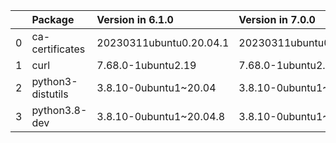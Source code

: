 <!-- markdown-link-check-disable -->

|    | Package           | Version in 6.1.0        | Version in 7.0.0        | Status   |
|---:|:------------------|:------------------------|:------------------------|:---------|
|  0 | ca-certificates   | 20230311ubuntu0.20.04.1 | 20230311ubuntu0.20.04.1 |          |
|  1 | curl              | 7.68.0-1ubuntu2.19      | 7.68.0-1ubuntu2.19      |          |
|  2 | python3-distutils | 3.8.10-0ubuntu1~20.04   | 3.8.10-0ubuntu1~20.04   |          |
|  3 | python3.8-dev     | 3.8.10-0ubuntu1~20.04.8 | 3.8.10-0ubuntu1~20.04.8 |          |